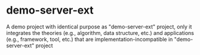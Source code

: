 # demo-server-ext
A demo project with identical purpose as "demo-server-ext" project, only it integrates the theories (e.g., algorithm, data structure, etc.) and applications (e.g., framework, tool, etc.) that are implementation-incompatible in "demo-server-ext" project